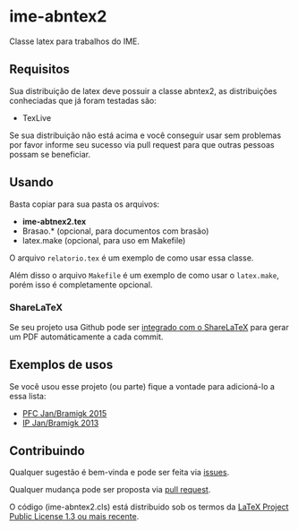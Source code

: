 ime-abntex2
===========

Classe latex para trabalhos do IME.

Requisitos
----------

Sua distribuição de latex deve possuir a classe
abntex2, as distribuições conheciadas que já foram
testadas são:

- TexLive

Se sua distribuição não está acima e você conseguir
usar sem problemas por favor informe seu sucesso via
pull request para que outras pessoas possam se beneficiar.

Usando
------

Basta copiar para sua pasta os arquivos:

- __ime-abtnex2.tex__
- Brasao.\* (opcional, para documentos com brasão)
- latex.make (opcional, para uso em Makefile)

O arquivo `relatorio.tex` é um exemplo de como usar essa classe.

Além disso o arquivo `Makefile` é um exemplo de como usar o `latex.make`,
porém isso é completamente opcional.

### ShareLaTeX

Se seu projeto usa Github pode ser [integrado com o ShareLaTeX](https://www.sharelatex.com/github/)
para gerar um PDF automáticamente a cada commit.

Exemplos de usos
----------------

Se você usou esse projeto (ou parte) fique a vontade para adicioná-lo a essa lista:

- [PFC Jan/Bramigk 2015](https://github.com/roboime/pfc-jan-bramigk/)
- [IP Jan/Bramigk 2013](https://github.com/roboime/ip-jan-bramigk/)


Contribuindo
------------

Qualquer sugestão é bem-vinda e pode ser feita via [issues](https://github.com/roboime/ip-jan-bramigk/issues).

Qualquer mudança pode ser proposta via [pull request](https://github.com/roboime/ip-jan-bramigk/pulls).

O código (ime-abntex2.cls) está distribuido sob os termos da [LaTeX Project Public License 1.3 ou mais recente](http://www.latex-project.org/lppl.txt).
